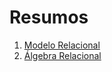 # Resumos

1. [Modelo Relacional](modeloRelacional.md)
2. [Álgebra Relacional](algebraRelacionak.md)
